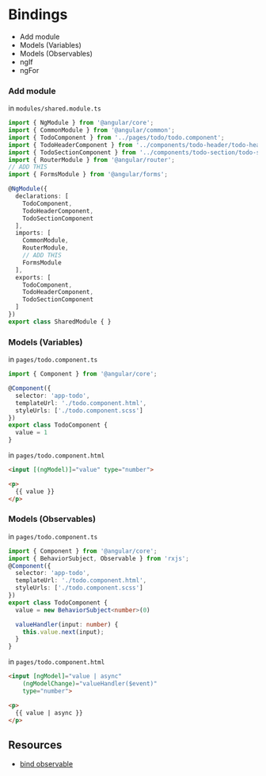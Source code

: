 # Bindings
* Add module
* Models (Variables)
* Models (Observables)
* ngIf
* ngFor

### Add module
in `modules/shared.module.ts`
```ts
import { NgModule } from '@angular/core';
import { CommonModule } from '@angular/common';
import { TodoComponent } from '../pages/todo/todo.component';
import { TodoHeaderComponent } from '../components/todo-header/todo-header.component';
import { TodoSectionComponent } from '../components/todo-section/todo-section.component';
import { RouterModule } from '@angular/router';
// ADD THIS
import { FormsModule } from '@angular/forms';

@NgModule({
  declarations: [
    TodoComponent,
    TodoHeaderComponent,
    TodoSectionComponent
  ],
  imports: [
    CommonModule,
    RouterModule,
    // ADD THIS
    FormsModule
  ],
  exports: [
    TodoComponent,
    TodoHeaderComponent,
    TodoSectionComponent
  ]
})
export class SharedModule { }
```
### Models (Variables)
in `pages/todo.component.ts`
```ts
import { Component } from '@angular/core';

@Component({
  selector: 'app-todo',
  templateUrl: './todo.component.html',
  styleUrls: ['./todo.component.scss']
})
export class TodoComponent {
  value = 1
}
```
in `pages/todo.component.html`
```html
<input [(ngModel)]="value" type="number">

<p>
  {{ value }}
</p>
```
### Models (Observables)
in `pages/todo.component.ts`
```ts
import { Component } from '@angular/core';
import { BehaviorSubject, Observable } from 'rxjs';
@Component({
  selector: 'app-todo',
  templateUrl: './todo.component.html',
  styleUrls: ['./todo.component.scss']
})
export class TodoComponent {
  value = new BehaviorSubject<number>(0)

  valueHandler(input: number) {
    this.value.next(input);
  }
}
```
in `pages/todo.component.html`
```html
<input [ngModel]="value | async"
    (ngModelChange)="valueHandler($event)"
    type="number">

<p>
  {{ value | async }}
</p>
```
## Resources
* [bind observable](https://stackoverflow.com/questions/38844835/extending-angular-2-ngmodel-directive-to-use-observables)
